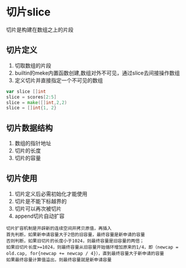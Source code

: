 # 切片slice

切片是构建在数组之上的片段

## 切片定义
1. 切取数组的片段
2. builtin的meke内置函数创建,数组对外不可见，通过slice去间接操作数组
3. 定义切片并直接指定一个不可见的数组

```go
var slice []int
slice = scores[2:5]
slice = make([]int,2,2)
slice = []int{1, 2}
```

## 切片数据结构
1. 数组的指针地址
2. 切片的长度
3. 切片的容量


## 切片使用
1. 切片定义后必需初始化才能使用
2. 切片是不能下标越界的
3. 切片可以再次被切片
4. append切片自动扩容
```
切片扩容机制是开辟新的连续空间并拷贝原值，再插入
首先判断，如果新申请容量大于2倍的旧容量，最终容量是新申请的容量
否则判断，如果旧切片的长度小于1024，则最终容量是旧容量的两倍；
如果旧切片长度>=1024，则最终容量从旧容量开始循环增加原来的1/4，即（newcap = old.cap, for{newcap += newcap / 4}），直到最终容量大于新申请的容量
如果最终容量计算值溢出，则最终容量就是新申请容量
```